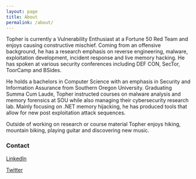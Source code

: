 ```yaml
---
layout: page
title: About
permalink: /about/
---
```


Topher is currently a Vulnerability Enthusiast at a Fortune 50 Red Team and enjoys causing constructive mischief. Coming from an offensive background, he has a research emphasis on reverse engineering, malware, exploitation development, incident response and live memory hacking. He has spoken at various security conferences including DEF CON, SecTor, ToorCamp and BSides.

He holds a bachelors in Computer Science with an emphasis in Security and Information Assurance from Southern Oregon University. Graduating Summa Cum Laude, Topher instructed courses on malware analysis and memory forensics at SOU while also managing their cybersecurity research lab. Mainly focusing on .NET memory hijacking, he has produced tools that allow for new post exploitation attack sequences. 

Outside of working on research or course material Topher enjoys hiking, mountain biking, playing guitar and discovering new music. 

### Contact

[LinkedIn](https://www.linkedin.com/in/tophertimzen)

[Twitter](https://twitter.com/TTimzen)
